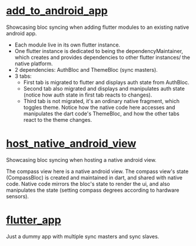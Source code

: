 # [add_to_android_app](https://github.com/mase7569/synced_bloc/tree/master/example/add_to_android_app)

Showcasing bloc syncing when adding flutter modules to an existing native android app.

- Each module live in its own flutter instance.
- One flutter instance is dedicated to being the dependencyMaintainer, which creates and provides dependencies to other flutter instances/ the native platform.
- 2 dependencies: AuthBloc and ThemeBloc (sync masters).
- 3 tabs:
  - First tab is migrated to flutter and displays auth state from AuthBloc.
  - Second tab also migrated and displays and manipulates auth state (notice how auth state in first tab reacts to changes).
  - Third tab is not migrated, it's an ordinary native fragment, which toggles theme. Notice how the native code here accesses and manipulates the dart code's ThemeBloc, and how the other tabs react to the theme changes.

# [host_native_android_view](https://github.com/mase7569/synced_bloc/tree/master/example/host_native_android_view)

Showcasing bloc syncing when hosting a native android view.

The compass view here is a native android view. The compass view's state (CompassBloc) is created and maintained in dart, and shared with native code. Native code mirrors the bloc's state to render the ui, and also manipulates the state (setting compass degrees according to hardware sensors).

# [flutter_app](https://github.com/mase7569/synced_bloc/tree/master/example/flutter_app)

Just a dummy app with multiple sync masters and sync slaves.
